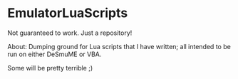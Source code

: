 EmulatorLuaScripts
==================

Not guaranteed to work. Just a repository!

About:
Dumping ground for Lua scripts that I have written; all intended to be run on either DeSmuME or VBA.

Some will be pretty terrible ;)
